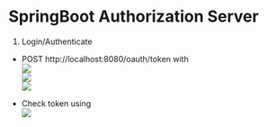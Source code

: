 # SpringBoot Authorization Server

1. Login/Authenticate
- POST http://localhost:8080/oauth/token with <br/>
  <img src="https://snipboard.io/3Mel5d.jpg"> <br/>
  <img src="https://snipboard.io/uHw85U.jpg"> <br/>
  <img src="https://snipboard.io/TbMxVp.jpg">

- Check token using <br/>
  <img src="https://snipboard.io/WVHNjU.jpg">
  